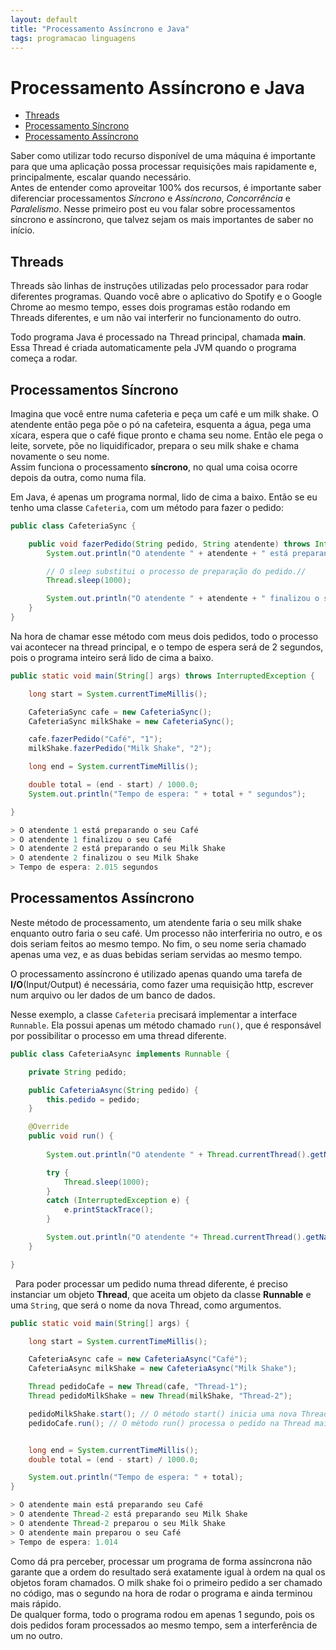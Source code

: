 ```yaml
---
layout: default
title: "Processamento Assíncrono e Java"
tags: programacao linguagens
---
```


# Processamento Assíncrono e Java

* [Threads](#threads)
* [Processamento Síncrono](#sync)
* [Processamento Assíncrono](#async)

Saber como utilizar todo recurso disponível de uma máquina é importante para que uma aplicação possa processar requisições mais rapidamente e, principalmente, escalar quando necessário.  
Antes de entender como aproveitar 100% dos recursos, é importante saber diferenciar processamentos *Síncrono* e  *Assíncrono*, *Concorrência* e *Paralelismo*. Nesse primeiro post eu vou falar sobre processamentos síncrono e assíncrono, que talvez sejam os mais importantes de saber no início.

## Threads <a name="threads"></a>

Threads são linhas de instruções utilizadas pelo processador para rodar diferentes programas. Quando você abre o aplicativo do Spotify e o Google Chrome ao mesmo tempo, esses dois programas estão rodando em Threads diferentes, e um não vai interferir no funcionamento do outro.

Todo programa Java é processado na Thread principal, chamada **main**. Essa Thread é criada automaticamente pela JVM quando o programa começa a rodar.

## Processamentos Síncrono <a name="sync"></a>

Imagina que você entre numa cafeteria e peça um café e um milk shake. O atendente então pega põe o pó na cafeteira, esquenta a água, pega uma xícara, espera que o café fique pronto e chama seu nome. Então ele pega o leite, sorvete, põe no liquidificador, prepara o seu milk shake e chama novamente o seu nome.  
Assim funciona o processamento **síncrono**, no qual uma coisa ocorre depois da outra, como numa fila.

Em Java, é apenas um programa normal, lido de cima a baixo.
Então se eu tenho uma classe `Cafeteria`, com um método para fazer o pedido: 
```Java
public class CafeteriaSync {

    public void fazerPedido(String pedido, String atendente) throws InterruptedException {
        System.out.println("O atendente " + atendente + " está preparando o seu " + pedido);

        // O sleep substitui o processo de preparação do pedido.//
        Thread.sleep(1000);

        System.out.println("O atendente " + atendente + " finalizou o seu " + pedido);
    }
}
```

Na hora de chamar esse método com meus dois pedidos, todo o processo vai acontecer na thread principal, e o tempo de espera será de 2 segundos, pois o programa inteiro será lido de cima a baixo.

```Java
public static void main(String[] args) throws InterruptedException {

    long start = System.currentTimeMillis();

    CafeteriaSync cafe = new CafeteriaSync();
    CafeteriaSync milkShake = new CafeteriaSync();

    cafe.fazerPedido("Café", "1");
    milkShake.fazerPedido("Milk Shake", "2");

    long end = System.currentTimeMillis();

    double total = (end - start) / 1000.0;
    System.out.println("Tempo de espera: " + total + " segundos");

}

> O atendente 1 está preparando o seu Café
> O atendente 1 finalizou o seu Café
> O atendente 2 está preparando o seu Milk Shake
> O atendente 2 finalizou o seu Milk Shake
> Tempo de espera: 2.015 segundos
```

## Processamentos Assíncrono <a name="async"></a>

Neste método de processamento, um atendente faria o seu milk shake enquanto outro faria o seu café. Um processo não interferiria no outro, e os dois seriam feitos ao mesmo tempo. No fim, o seu nome seria chamado apenas uma vez, e as duas bebidas seriam servidas ao mesmo tempo.  

O processamento assíncrono é utilizado apenas quando uma tarefa de **I/O**(Input/Output) é necessária, como fazer uma requisição http, escrever num arquivo ou ler dados de um banco de dados.  

Nesse exemplo, a classe `Cafeteria` precisará implementar a interface `Runnable`. Ela possui apenas um método chamado `run()`, que é responsável por possibilitar o processo em uma thread diferente.

```Java
public class CafeteriaAsync implements Runnable {

    private String pedido;

    public CafeteriaAsync(String pedido) {
        this.pedido = pedido;
    }

    @Override
    public void run() {
        
        System.out.println("O atendente " + Thread.currentThread().getName() + " está preparando seu " + pedido);

        try {
            Thread.sleep(1000);
        }
        catch (InterruptedException e) {
            e.printStackTrace();
        }

        System.out.println("O atendente "+ Thread.currentThread().getName() + " preparou o seu " + pedido);
    }

}
```
&nbsp;
Para poder processar um pedido numa thread diferente, é preciso instanciar um objeto **Thread**, que aceita um objeto da classe **Runnable** e uma `String`, que será o nome da nova Thread, como argumentos.

```Java
public static void main(String[] args) {

    long start = System.currentTimeMillis();

    CafeteriaAsync cafe = new CafeteriaAsync("Café");
    CafeteriaAsync milkShake = new CafeteriaAsync("Milk Shake");

    Thread pedidoCafe = new Thread(cafe, "Thread-1");
    Thread pedidoMilkShake = new Thread(milkShake, "Thread-2");

    pedidoMilkShake.start(); // O método start() inicia uma nova Thread.
    pedidoCafe.run(); // O método run() processa o pedido na Thread main


    long end = System.currentTimeMillis();
    double total = (end - start) / 1000.0;

    System.out.println("Tempo de espera: " + total);
}

> O atendente main está preparando seu Café
> O atendente Thread-2 está preparando seu Milk Shake
> O atendente Thread-2 preparou o seu Milk Shake
> O atendente main preparou o seu Café
> Tempo de espera: 1.014
```

Como dá pra perceber, processar um programa de forma assíncrona não garante que a ordem do resultado será exatamente igual à ordem na qual os objetos foram chamados. O milk shake foi o primeiro pedido a ser chamado no código, mas o segundo na hora de rodar o programa e ainda terminou mais rápido.  
De qualquer forma, todo o programa rodou em apenas 1 segundo, pois os dois pedidos foram processados ao mesmo tempo, sem a interferência de um no outro.

